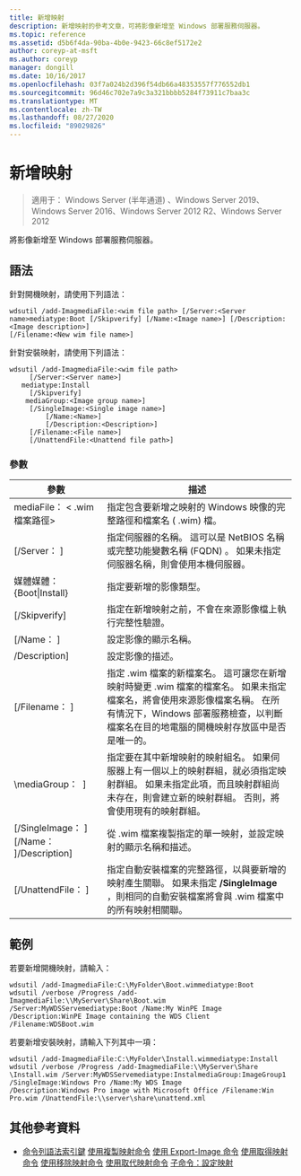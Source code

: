 ```yaml
---
title: 新增映射
description: 新增映射的參考文章，可將影像新增至 Windows 部署服務伺服器。
ms.topic: reference
ms.assetid: d5b6f4da-90ba-4b0e-9423-66c8ef5172e2
author: coreyp-at-msft
ms.author: coreyp
manager: dongill
ms.date: 10/16/2017
ms.openlocfilehash: 03f7a024b2d396f54db66a48353557f776552db1
ms.sourcegitcommit: 96d46c702e7a9c3a321bbbb5284f73911c7baa3c
ms.translationtype: MT
ms.contentlocale: zh-TW
ms.lasthandoff: 08/27/2020
ms.locfileid: "89029826"
---
```

# <a name="add-image"></a>新增映射

> 適用于： Windows Server (半年通道) 、Windows Server 2019、Windows Server 2016、Windows Server 2012 R2、Windows Server 2012

將影像新增至 Windows 部署服務伺服器。

## <a name="syntax"></a>語法
針對開機映射，請使用下列語法：
```
wdsutil /add-ImagmediaFile:<wim file path> [/Server:<Server name>mediatype:Boot [/Skipverify] [/Name:<Image name>] [/Description:<Image description>]
[/Filename:<New wim file name>]
```
針對安裝映射，請使用下列語法：
```
wdsutil /add-ImagmediaFile:<wim file path>
     [/Server:<Server name>]
   mediatype:Install
     [/Skipverify]
    mediaGroup:<Image group name>]
     [/SingleImage:<Single image name>]
         [/Name:<Name>]
         [/Description:<Description>]
     [/Filename:<File name>]
     [/UnattendFile:<Unattend file path>]
```
### <a name="parameters"></a>參數
|參數|描述|
|-------|--------|
mediaFile： < .wim 檔案路徑>|指定包含要新增之映射的 Windows 映像的完整路徑和檔案名 ( .wim) 檔。|
|[/Server： <Server name> ]|指定伺服器的名稱。 這可以是 NetBIOS 名稱或完整功能變數名稱 (FQDN) 。 如果未指定伺服器名稱，則會使用本機伺服器。|
媒體媒體： {Boot&#124;Install}|指定要新增的影像類型。|
|[/Skipverify]|指定在新增映射之前，不會在來源影像檔上執行完整性驗證。|
|[/Name： <Name> ]|設定影像的顯示名稱。|
|/Description<Description>]|設定影像的描述。|
|[/Filename： <Filename> ]|指定 .wim 檔案的新檔案名。 這可讓您在新增映射時變更 .wim 檔案的檔案名。 如果未指定檔案名，將會使用來源影像檔案名稱。 在所有情況下，Windows 部署服務檢查，以判斷檔案名在目的地電腦的開機映射存放區中是否是唯一的。|
|\mediaGroup： <Image group name> ]|指定要在其中新增映射的映射組名。 如果伺服器上有一個以上的映射群組，就必須指定映射群組。 如果未指定此項，而且映射群組尚未存在，則會建立新的映射群組。 否則，將會使用現有的映射群組。|
|[/SingleImage： <Single image name> ][/Name： <Name> ]/Description<Description>]|從 .wim 檔案複製指定的單一映射，並設定映射的顯示名稱和描述。|
|[/UnattendFile： <Unattend file path> ]|指定自動安裝檔案的完整路徑，以與要新增的映射產生關聯。 如果未指定 **/SingleImage** ，則相同的自動安裝檔案將會與 .wim 檔案中的所有映射相關聯。|
## <a name="examples"></a>範例
若要新增開機映射，請輸入：
```
wdsutil /add-ImagmediaFile:C:\MyFolder\Boot.wimmediatype:Boot
wdsutil /verbose /Progress /add-ImagmediaFile:\\MyServer\Share\Boot.wim /Server:MyWDSServemediatype:Boot /Name:My WinPE Image
/Description:WinPE Image containing the WDS Client /Filename:WDSBoot.wim
```
若要新增安裝映射，請輸入下列其中一項：
```
wdsutil /add-ImagmediaFile:C:\MyFolder\Install.wimmediatype:Install
wdsutil /verbose /Progress /add-ImagmediaFile:\\MyServer\Share \Install.wim /Server:MyWDSServemediatype:InstalmediaGroup:ImageGroup1
/SingleImage:Windows Pro /Name:My WDS Image
/Description:Windows Pro image with Microsoft Office /Filename:Win Pro.wim /UnattendFile:\\server\share\unattend.xml
```
## <a name="additional-references"></a>其他參考資料
- [命令列語法索引鍵](command-line-syntax-key.md) 
[使用複製映射命令](using-the-copy-image-command.md) 
[使用 Export-Image 命令](using-the-export-image-command.md) 
[使用取得映射命令](using-the-get-image-command.md) 
[使用移除映射命令](using-the-remove-image-command.md) 
[使用取代映射命令](using-the-replace-image-command.md) 
[子命令：設定映射](subcommand-set-image.md)
